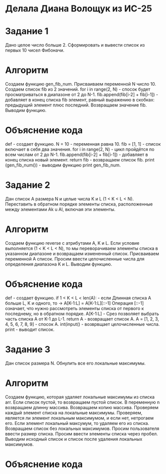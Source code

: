 # Делала Диана Волощук из ИС-25
# Задание 1
Дано целое число больше 2. Сформировать и вывести список из первых 10 чисел Фибоначи.
# Алгоритм
Создаем функцию gen_fib_num. Присваиваем переменной N число 10. Создаем список fib из 2 значений. for i in range(2, N) - спосок будет просматриваться в диапазоне от 2 до N-1. fib.append(fib[i-2] + fib[i-1]) - добавляет в конец списка fib элемент, равный выражению в скобках: предыдущий элемент плюс последний. Возвращаем значение fib. Выводим функцию. 
# Объяснение кода
def - создает функцию. N = 10 - переменная равна 10. fib = [1, 1] - список включает в себя два значения.  for i in range(2, N) - цикл пройдётся по всем числам от 2 до N-1. fib.append(fib[i-2] + fib[i-1]) - добавляет в конец списка новый элемент. return fib - возвращаем список fib. print (gen_fib_num()) - выводим функцию print gen_fib_num.

# Задание 2
Дан список A размера N и целые числа K и L (1 < K < L < N). Переставить в обратном порядке элементы списка, расположенные между элементами Ak u Al, включая эти элементы.
# Алгоритм
Создаем функцию reverse с атрибутами A, K и L. Если условие выполняется (1 < K < L < N), то мы переворачиваем элементы списка в указанном диапазоне и возвращаем измененный список. Присваиваем переменной А список. Просим ввести целочисленные числа для определения диапазона K и L. Выводим функцию. 
# Объяснение кода
def - создает функцию. if 1 < K < L < len(A): - если Длинная списка А больше L, K  и одного, то -> A[K-1:L] = A[K-1:L][::-1] Операция [::-1] означает, что нужно рассмотреть элементы списка от первого к последнему, но в обратном порядке. A[K-1:L] - Срез позволяет выбрать часть списка A от K-1 до L-1. return A - возвращает список А. A = [1, 2, 3, 4, 5, 6, 7, 8, 9] - спосок А. int(input() - возврвщает целочисленные числа. print - выводит список.
# Задание 3
Дан список размера N. Обнулить все его локальные максимумы.
# Алгоритм
Создаем функцию, которая удаляет локальные максимумы из списка arr. Если список пустой, то возвращаем пустой список. В переменную n возвращаем длинну массива. Возвращаем копию массива. Проверяем каждый элемент списка на локальные максимумы. Проверяем, является ли элемент локальным максимумом, и если нет, нетрогаем его. Если элемент локальный максумум, то удаляем его из списка. Возвращаем список без локальных максимумов. Просим пользователя ввести размер списка. Просим ввести элементы списка через пробел. Выводим исходный список и список после удаления локальных максимумов.
# Объяснение кода
